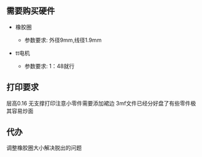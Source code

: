 
## 需要购买硬件
- 橡胶圈
  - 参数要求: 外径9mm,线径1.9mm

- tt电机
  - 参数要求: 1：48就行


## 打印要求
层高0.16
无支撑打印注意小零件需要添加裙边
3mf文件已经分好盘了有些零件极其容易炒面


## 代办
调整橡胶圈大小解决脱出的问题





